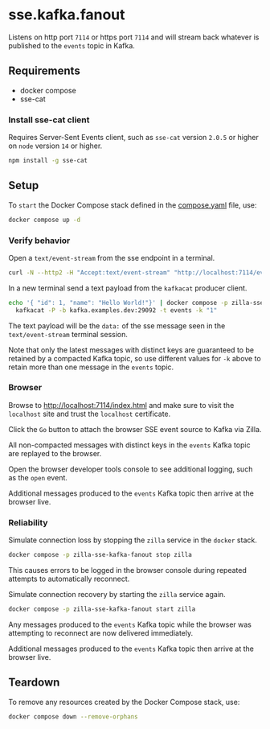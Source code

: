 # sse.kafka.fanout

Listens on http port `7114` or https port `7114` and will stream back whatever is published to the `events` topic in Kafka.

## Requirements

- docker compose
- sse-cat

### Install sse-cat client

Requires Server-Sent Events client, such as `sse-cat` version `2.0.5` or higher on `node` version `14` or higher.

```bash
npm install -g sse-cat
```

## Setup

To `start` the Docker Compose stack defined in the [compose.yaml](compose.yaml) file, use:

```bash
docker compose up -d
```

### Verify behavior

Open a `text/event-stream` from the sse endpoint in a terminal.

```bash
curl -N --http2 -H "Accept:text/event-stream" "http://localhost:7114/events"
```

In a new terminal send a text payload from the `kafkacat` producer client.

```bash
echo '{ "id": 1, "name": "Hello World!"}' | docker compose -p zilla-sse-kafka-fanout exec -T kafkacat \
  kafkacat -P -b kafka.examples.dev:29092 -t events -k "1"
```

The text payload will be the `data:` of the sse message seen in the `text/event-stream` terminal session.

Note that only the latest messages with distinct keys are guaranteed to be retained by a compacted Kafka topic, so use different values for `-k` above to retain more than one message in the `events` topic.

### Browser

Browse to [http://localhost:7114/index.html]() and make sure to visit the `localhost` site and trust the `localhost` certificate.

Click the `Go` button to attach the browser SSE event source to Kafka via Zilla.

All non-compacted messages with distinct keys in the `events` Kafka topic are replayed to the browser.

Open the browser developer tools console to see additional logging, such as the `open` event.

Additional messages produced to the `events` Kafka topic then arrive at the browser live.

### Reliability

Simulate connection loss by stopping the `zilla` service in the `docker` stack.

```bash
docker compose -p zilla-sse-kafka-fanout stop zilla
```

This causes errors to be logged in the browser console during repeated attempts to automatically reconnect.

Simulate connection recovery by starting the `zilla` service again.

```bash
docker compose -p zilla-sse-kafka-fanout start zilla
```

Any messages produced to the `events` Kafka topic while the browser was attempting to reconnect are now delivered immediately.

Additional messages produced to the `events` Kafka topic then arrive at the browser live.

## Teardown

To remove any resources created by the Docker Compose stack, use:

```bash
docker compose down --remove-orphans
```
